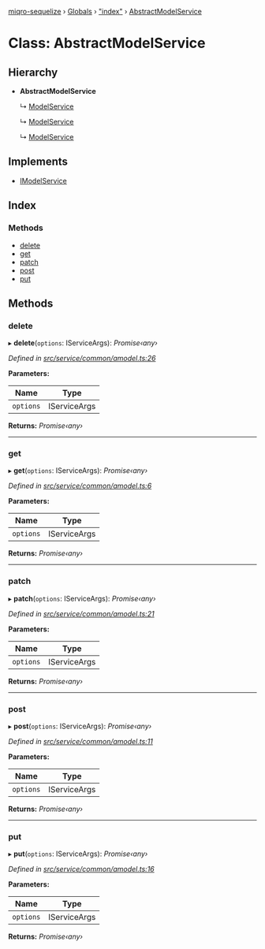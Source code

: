 [miqro-sequelize](../README.md) › [Globals](../globals.md) › ["index"](../modules/_index_.md) › [AbstractModelService](_index_.abstractmodelservice.md)

# Class: AbstractModelService

## Hierarchy

* **AbstractModelService**

  ↳ [ModelService](_index_.modelservice.md)

  ↳ [ModelService](_service_index_.modelservice.md)

  ↳ [ModelService](_service_model_.modelservice.md)

## Implements

* [IModelService](../interfaces/_index_.imodelservice.md)

## Index

### Methods

* [delete](_index_.abstractmodelservice.md#delete)
* [get](_index_.abstractmodelservice.md#get)
* [patch](_index_.abstractmodelservice.md#patch)
* [post](_index_.abstractmodelservice.md#post)
* [put](_index_.abstractmodelservice.md#put)

## Methods

###  delete

▸ **delete**(`options`: IServiceArgs): *Promise‹any›*

*Defined in [src/service/common/amodel.ts:26](https://github.com/claukers/miqro-sequelize/blob/a92aa7e/src/service/common/amodel.ts#L26)*

**Parameters:**

Name | Type |
------ | ------ |
`options` | IServiceArgs |

**Returns:** *Promise‹any›*

___

###  get

▸ **get**(`options`: IServiceArgs): *Promise‹any›*

*Defined in [src/service/common/amodel.ts:6](https://github.com/claukers/miqro-sequelize/blob/a92aa7e/src/service/common/amodel.ts#L6)*

**Parameters:**

Name | Type |
------ | ------ |
`options` | IServiceArgs |

**Returns:** *Promise‹any›*

___

###  patch

▸ **patch**(`options`: IServiceArgs): *Promise‹any›*

*Defined in [src/service/common/amodel.ts:21](https://github.com/claukers/miqro-sequelize/blob/a92aa7e/src/service/common/amodel.ts#L21)*

**Parameters:**

Name | Type |
------ | ------ |
`options` | IServiceArgs |

**Returns:** *Promise‹any›*

___

###  post

▸ **post**(`options`: IServiceArgs): *Promise‹any›*

*Defined in [src/service/common/amodel.ts:11](https://github.com/claukers/miqro-sequelize/blob/a92aa7e/src/service/common/amodel.ts#L11)*

**Parameters:**

Name | Type |
------ | ------ |
`options` | IServiceArgs |

**Returns:** *Promise‹any›*

___

###  put

▸ **put**(`options`: IServiceArgs): *Promise‹any›*

*Defined in [src/service/common/amodel.ts:16](https://github.com/claukers/miqro-sequelize/blob/a92aa7e/src/service/common/amodel.ts#L16)*

**Parameters:**

Name | Type |
------ | ------ |
`options` | IServiceArgs |

**Returns:** *Promise‹any›*
